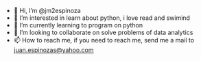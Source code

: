 - 👋 Hi, I’m @jm2espinoza
- 👀 I’m interested in learn about python, i love read and swimind
- 🌱 I’m currently learning to program on python
- 💞️ I’m looking to collaborate on solve problems of data analytics
- 📫 How to reach me, if you need to reach me, send me a mail to juan.espinozas@yahoo.com

<!---
jm2espinoza/jm2espinoza is a ✨ special ✨ repository because its `README.md` (this file) appears on your GitHub profile.
You can click the Preview link to take a look at your changes.
--->
